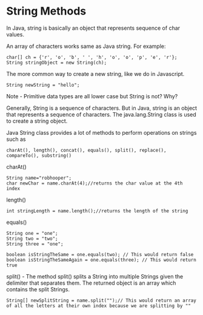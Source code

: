 # String Methods

In Java, string is basically an object that represents sequence of char values.

An array of characters works same as Java string. For example:

    char[] ch = {'r', 'o', 'b', ' ', 'h', 'o', 'o', 'p', 'e', 'r'};
    String stringObject = new String(ch);

The more common way to create a new string, like we do in Javascript.

    String newString = "hello";

Note - Primitive data types are all lower case but String is not? Why?

Generally, String is a sequence of characters. But in Java, string is an object that represents a sequence of characters. The java.lang.String class is used to create a string object.

Java String class provides a lot of methods to perform operations on strings such as

    charAt(), length(), concat(), equals(), split(), replace(), compareTo(), substring()

charAt()

    String name="robhooper";
    char newChar = name.charAt(4);//returns the char value at the 4th index


length()

    int stringLength = name.length();//returns the length of the string

equals()

    String one = "one";
    String two = "two";
    String three = "one";

    boolean isStringTheSame = one.equals(two); // This would return false
    boolean isStringTheSameAgain = one.equals(three); // This would return true

split() - The method split() splits a String into multiple Strings given the delimiter that separates them.
The returned object is an array which contains the split Strings.

    String[] newSplitString = name.split("");// This would return an array of all the letters at their own index because we are splitting by ""
